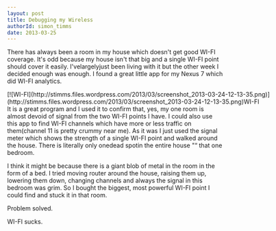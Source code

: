 ```yaml
---
layout: post
title: Debugging my Wireless
authorId: simon_timms
date: 2013-03-25
---
```


There has always been a room in my house which doesn't get good WI-FI coverage. It's odd because my house isn't that big and a single WI-FI point should cover it easily. I'velargelyjust been living with it but the other week I decided enough was enough. I found a great little app for my Nexus 7 which did WI-FI analytics.

<div class="wp-caption aligncenter" id="attachment_2495" style="width: 760px">[![WI-FI](http://stimms.files.wordpress.com/2013/03/screenshot_2013-03-24-12-13-35.png)](http://stimms.files.wordpress.com/2013/03/screenshot_2013-03-24-12-13-35.png)WI-FI

</div>It is a great program and I used it to confirm that, yes, my one room is almost devoid of signal from the two WI-FI points I have. I could also use this app to find WI-FI channels which have more or less traffic on them(channel 11 is pretty crummy near me). As it was I just used the signal meter which shows the strength of a single WI-FI point and walked around the house. There is literally only onedead spotin the entire house "“ that one bedroom.

I think it might be because there is a giant blob of metal in the room in the form of a bed. I tried moving router around the house, raising them up, lowering them down, changing channels and always the signal in this bedroom was grim. So I bought the biggest, most powerful WI-FI point I could find and stuck it in that room.

Problem solved.

WI-FI sucks.



